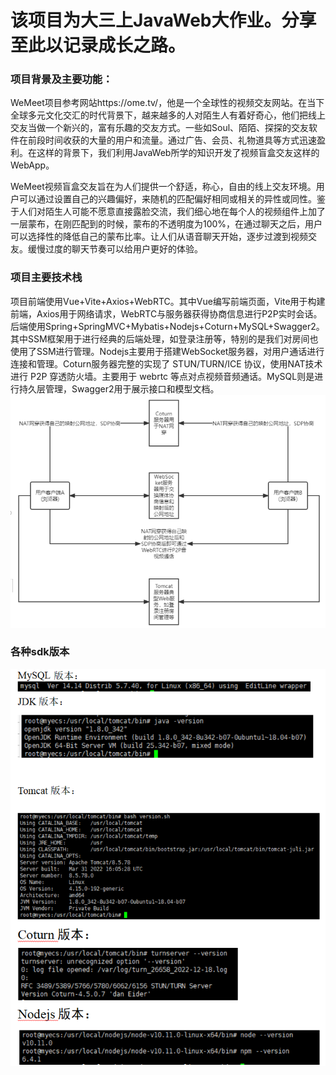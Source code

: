 # 该项目为大三上JavaWeb大作业。分享至此以记录成长之路。

### 项目背景及主要功能：

WeMeet项目参考网站https://ome.tv/，他是一个全球性的视频交友网站。在当下全球多元文化交汇的时代背景下，越来越多的人对陌生人有着好奇心，他们把线上交友当做一个新兴的，富有乐趣的交友方式。一些如Soul、陌陌、探探的交友软件在前段时间收获的大量的用户和流量。通过广告、会员、礼物道具等方式迅速盈利。在这样的背景下，我们利用JavaWeb所学的知识开发了视频盲盒交友这样的WebApp。

WeMeet视频盲盒交友旨在为人们提供一个舒适，称心，自由的线上交友环境。用户可以通过设置自己的兴趣偏好，来随机的匹配偏好相同或相关的异性或同性。鉴于人们对陌生人可能不愿意直接露脸交流，我们细心地在每个人的视频组件上加了一层蒙布，在刚匹配到的时候，蒙布的不透明度为100%，在通过聊天之后，用户可以选择性的降低自己的蒙布比率。让人们从语音聊天开始，逐步过渡到视频交友。缓慢过度的聊天节奏可以给用户更好的体验。

### 项目主要技术栈
项目前端使用Vue+Vite+Axios+WebRTC。其中Vue编写前端页面，Vite用于构建前端，Axios用于网络请求，WebRTC与服务器获得协商信息进行P2P实时会话。
后端使用Spring+SpringMVC+Mybatis+Nodejs+Coturn+MySQL+Swagger2。其中SSM框架用于进行经典的后端处理，如登录注册等，特别的是我们对房间也使用了SSM进行管理。Nodejs主要用于搭建WebSocket服务器，对用户通话进行连接和管理。Coturn服务器完整的实现了 STUN/TURN/ICE 协议，使用NAT技术进行 P2P 穿透防火墙。主要用于 webrtc 等点对点视频音频通话。MySQL则是进行持久层管理，Swagger2用于展示接口和模型文档。![Snipaste_2023-03-27_17-04-14](images/Snipaste_2023-03-27_17-04-14.png)

### 各种sdk版本

![Snipaste_2023-03-27_17-05-47](images/Snipaste_2023-03-27_17-05-47.png)
